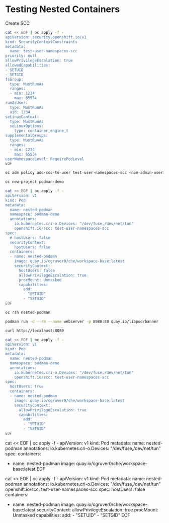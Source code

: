 # Testing Nested Containers

Create SCC

```bash
cat << EOF | oc apply -f -
apiVersion: security.openshift.io/v1
kind: SecurityContextConstraints
metadata:
  name: test-user-namespaces-scc
priority: null
allowPrivilegeEscalation: true
allowedCapabilities:
- SETUID
- SETGID
fsGroup:
  type: MustRunAs
  ranges:
  - min: 1234
    max: 65534
runAsUser:
  type: MustRunAs
  uid: 1234
seLinuxContext:
  type: MustRunAs
  seLinuxOptions:
    type: container_engine_t
supplementalGroups:
  type: MustRunAs
  ranges:
  - min: 1234
    max: 65534
userNamespaceLevel: RequirePodLevel
EOF
```

```bash
oc adm policy add-scc-to-user test-user-namespaces-scc <non-admin-user>
```

```bash
oc new-project podman-demo

cat << EOF | oc apply -f -
apiVersion: v1
kind: Pod
metadata:
  name: nested-podman
  namespace: podman-demo
  annotations:
    io.kubernetes.cri-o.Devices: "/dev/fuse,/dev/net/tun"
    openshift.io/scc: test-user-namespaces-scc
spec:
  # hostUsers: false
  securityContext:
    hostUsers: false
  containers:
  - name: nested-podman
    image: quay.io/cgruver0/che/workspace-base:latest
    securityContext:
      hostUsers: false
      allowPrivilegeEscalation: true
      procMount: Unmasked
      capabilities:
        add:
        - "SETUID"
        - "SETGID"
EOF

oc rsh nested-podman

podman run -d --rm --name webserver -p 8080:80 quay.io/libpod/banner

curl http://localhost:8080
```

```bash
cat << EOF | oc apply -f -
apiVersion: v1
kind: Pod
metadata:
  name: nested-podman
  namespace: podman-demo
  annotations:
    io.kubernetes.cri-o.Devices: "/dev/fuse,/dev/net/tun"
    openshift.io/scc: test-user-namespaces-scc
spec:
  hostUsers: true
  containers:
  - name: nested-podman
    image: quay.io/cgruver0/che/workspace-base:latest
    securityContext:
      allowPrivilegeEscalation: true
      capabilities:
        add:
        - "SETUID"
        - "SETGID"
EOF
```


cat << EOF | oc apply -f -
apiVersion: v1
kind: Pod
metadata:
  name: nested-podman
  annotations:
    io.kubernetes.cri-o.Devices: "/dev/fuse,/dev/net/tun"
spec:
  containers:
  - name: nested-podman
    image: quay.io/cgruver0/che/workspace-base:latest
EOF

cat << EOF | oc apply -f -
apiVersion: v1
kind: Pod
metadata:
  name: nested-podman
  annotations:
    io.kubernetes.cri-o.Devices: "/dev/fuse,/dev/net/tun"
    openshift.io/scc: test-user-namespaces-scc
spec:
  hostUsers: false
  containers:
  - name: nested-podman
    image: quay.io/cgruver0/che/workspace-base:latest
    securityContext:
      allowPrivilegeEscalation: true
      procMount: Unmasked
      capabilities:
        add:
        - "SETUID"
        - "SETGID"
EOF